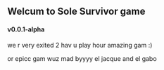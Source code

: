 ## Welcum to Sole Survivor game

#### v0.0.1-alpha

we r very exited 2 hav u play hour amazing gam :)

or epicc gam wuz mad byyyy el jacque and el gabo
